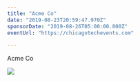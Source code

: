 ```yaml
---
title: "Acme Co"
date: "2019-08-23T20:59:47.970Z"
sponsorDate: "2019-08-26T05:00:00.000Z"
eventUrl: "https://chicagotechevents.com"

---
```


Acme Co

<a href="https://chicagotechevents.com"><img src="https://docqet-images.s3.us-east-2.amazonaws.com/sponsors/2019-08-26-acme-co.jpg" /></a>

